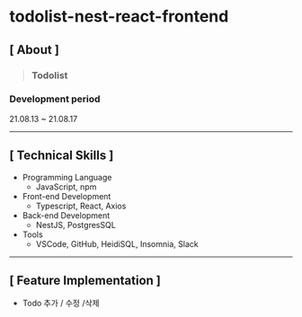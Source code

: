 # todolist-nest-react-frontend

## **[ About ]**
> ### **Todolist**

### Development period
  21.08.13 ~ 21.08.17

---

## **[ Technical Skills ]**

*   Programming Language
    *   JavaScript, npm
*   Front-end Development
    *   Typescript, React, Axios
*   Back-end Development
    *   NestJS, PostgresSQL
*   Tools
    *   VSCode, GitHub, HeidiSQL, Insomnia, Slack

---

## **[ Feature Implementation ]**
- Todo 추가 / 수정 /삭제
